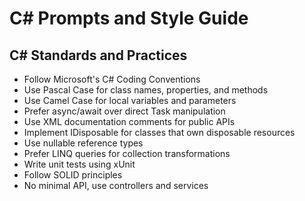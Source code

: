 # C# Prompts and Style Guide

## C# Standards and Practices

- Follow Microsoft's C# Coding Conventions  
- Use Pascal Case for class names, properties, and methods
- Use Camel Case for local variables and parameters
- Prefer async/await over direct Task manipulation
- Use XML documentation comments for public APIs
- Implement IDisposable for classes that own disposable resources
- Use nullable reference types
- Prefer LINQ queries for collection transformations
- Write unit tests using xUnit
- Follow SOLID principles
- No minimal API, use controllers and services
